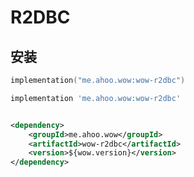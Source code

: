 # R2DBC

## 安装

<CodeGroup>
  <CodeGroupItem title="Gradle(Kotlin)" active>

```kotlin
implementation("me.ahoo.wow:wow-r2dbc")
```

  </CodeGroupItem>
  <CodeGroupItem title="Gradle(Groovy)">

```groovy
implementation 'me.ahoo.wow:wow-r2dbc'
```

  </CodeGroupItem>
  <CodeGroupItem title="Maven">

```xml

<dependency>
    <groupId>me.ahoo.wow</groupId>
    <artifactId>wow-r2dbc</artifactId>
    <version>${wow.version}</version>
</dependency>
```
  </CodeGroupItem>
</CodeGroup>